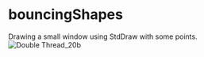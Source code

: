 # bouncingShapes

Drawing a small window using StdDraw with some points. <br>
![Double Thread_20b](https://github.com/Tomi-1997/bouncingShapes/blob/main/demo.gif)
